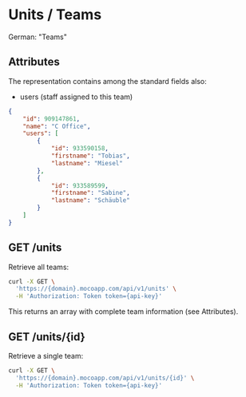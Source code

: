 # Units / Teams
German: "Teams"

## Attributes

The representation contains among the standard fields also:

* users (staff assigned to this team)

```json
{
    "id": 909147861,
    "name": "C Office",
    "users": [
        {
            "id": 933590158,
            "firstname": "Tobias",
            "lastname": "Miesel"
        },
        {
            "id": 933589599,
            "firstname": "Sabine",
            "lastname": "Schäuble"
        }
    ]
}
```

## GET /units

Retrieve all teams:

```bash
curl -X GET \
  'https://{domain}.mocoapp.com/api/v1/units' \
  -H 'Authorization: Token token={api-key}'
```

This returns an array with complete team information (see Attributes).

## GET /units/{id}

Retrieve a single team:

```bash
curl -X GET \
  'https://{domain}.mocoapp.com/api/v1/units/{id}' \
  -H 'Authorization: Token token={api-key}'
```
